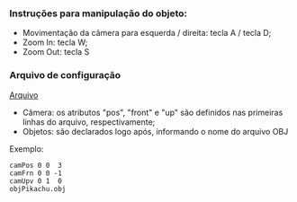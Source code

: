 ### Instruções para manipulação do objeto:
- Movimentação da câmera para esquerda / direita: tecla A / tecla D;
- Zoom In: tecla W;
- Zoom Out: tecla S

### Arquivo de configuração
[Arquivo](./CG20221/Intro3D/Models/scene_config.txt)
- Câmera: os atributos "pos", "front" e "up" são definidos nas primeiras linhas do arquivo, respectivamente;
- Objetos: são declarados logo após, informando o nome do arquivo OBJ

Exemplo:

```
camPos 0 0  3
camFrn 0 0 -1
camUpv 0 1  0
objPikachu.obj
```